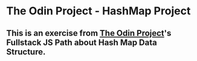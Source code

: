 # The Odin Project - HashMap Project

## This is an exercise from [The Odin Project](https://www.theodinproject.com/)'s Fullstack JS Path about Hash Map Data Structure.
